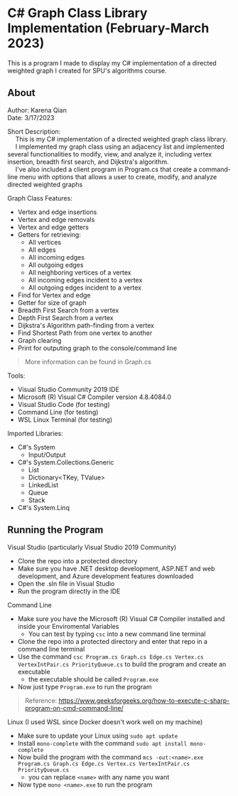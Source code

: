 # C# Graph Class Library Implementation (February-March 2023)

This is a program I made to display my C# implementation of a directed weighted graph I created for SPU's algorithms course.

## About  
Author: Karena Qian  
Date: 3/17/2023  

Short Description:  
&emsp; This is my C# implementation of a directed weighted graph class library.  
&emsp; I implemented my graph class using an adjacency list and implemented several functionalities to modify, view, and analyze it, including vertex insertion, breadth first search, and Dijkstra's algorithm.  
&emsp; I've also included a client program in Program.cs that create a command-line menu with options that allows a user to create, modify, and analyze directed weighted graphs

Graph Class Features:
- Vertex and edge insertions
- Vertex and edge removals
- Vertex and edge getters
- Getters for retrieving:
  - All vertices
  - All edges
  - All incoming edges
  - All outgoing edges
  - All neighboring vertices of a vertex
  - All incoming edges incident to a vertex
  - All outgoing edges incident to a vertex
- Find for Vertex and edge
- Getter for size of graph
- Breadth First Search from a vertex
- Depth First Search from a vertex
- Dijkstra's Algorithm path-finding from a vertex
- Find Shortest Path from one vertex to another
- Graph clearing
- Print for outputing graph to the console/command line
> More information can be found in Graph.cs  

Tools:
- Visual Studio Community 2019 IDE
- Microsoft (R) Visual C# Compiler version 4.8.4084.0
- Visual Studio Code (for testing)
- Command Line (for testing)
- WSL Linux Terminal (for testing)  

Imported Libraries:
- C#'s System
  - Input/Output
- C#'s System.Collections.Generic
  - List<T>
  - Dictionary<TKey, TValue>
  - LinkedList<T>
  - Queue<T>
  - Stack<T>
- C#'s System.Linq   

## Running the Program
Visual Studio (particularly Visual Studio 2019 Community)
- Clone the repo into a protected directory
- Make sure you have .NET desktop development, ASP.NET and web development, and Azure development features downloaded
- Open the .sln file in Visual Studio
- Run the program directly in the IDE

Command Line
- Make sure you have the Microsoft (R) Visual C# Compiler installed and inside your Enviromental Variables
  - You can test by typing ` csc ` into a new command line terminal
- Clone the repo into a protected directory and enter that repo in a command line terminal
- Use the command ` csc Program.cs Graph.cs Edge.cs Vertex.cs VertexIntPair.cs PriorityQueue.cs ` to build the program and create an executable
  - the executable should be called ` Program.exe `
- Now just type ` Program.exe ` to run the program  
> Reference: https://www.geeksforgeeks.org/how-to-execute-c-sharp-program-on-cmd-command-line/

Linux (I used WSL since Docker doesn't work well on my machine)
- Make sure to update your Linux using ` sudo apt update `
- Install ` mono-complete ` with the command ` sudo apt install mono-complete `
- Now build the program with the command ` mcs -out:<name>.exe Program.cs Graph.cs Edge.cs Vertex.cs VertexIntPair.cs PriorityQueue.cs `
  - you can replace ` <name> ` with any name you want
- Now type ` mono <name>.exe ` to run the program
